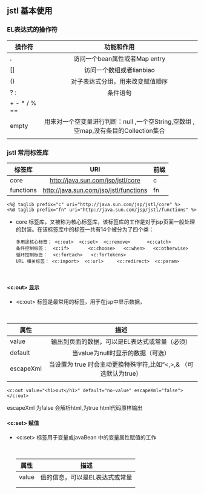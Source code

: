 ## jstl 基本使用

### EL表达式的操作符

| 操作符          |                  功能和作用                   |
| ------------ | :--------------------------------------: |
| .            |          访问一个bean属性或者Map entry           |
| []           |             访问一个数组或者lianbiao             |
| ()           |             对子表达式分组，用来改变赋值顺序             |
| ? :          |                   条件语句                   |
| + - * / % == |                                          |
| empty        | 用来对一个空变量进行判断：null ,一个空String,空数组 ,空map,没有条目的Collection集合 |
|              |                                          |



### jstl 常用标签库

| 标签库       |                  URI                   | 前缀   |
| --------- | :------------------------------------: | ---- |
| core      |   http://java.sun.com/jsp/jstl/core    | c    |
| functions | http://java.sun.com/jsp/jstl/functions | fn   |

```
<%@ taglib prefix="c" uri="http://java.sun.com/jsp/jstl/core" %>
<%@ taglib prefix="fn" uri="http://java.sun.com/jsp/jstl/functions" %>
```



* core 标签库，又被称为核心标签库，该标签库的工作是对于jsp页面一般处理的封装。在该标签库中的标签一共有14个被分为了四个类：

  ```
  多用途核心标签： <c:out>	<c:set>  <c:remove>      <c:catch>
  条件控制标签：  <c:if>		<c:choose>   <c:when>   <c:otherwise>
  循环控制标签：  <c:forEach>   <c:forTokens>
  URL 相关标签： <c:import> 	<c:url>		<c:redirect>  <c:param>
  ```

  ​



#### <c:out> 显示

* <c:out> 标签是最常用的标签，用于在jsp中显示数据，

  ​

| 属性        |                    描述                    |
| --------- | :--------------------------------------: |
| value     |         输出到页面的数据，可以是EL表达式或常量（必须）         |
| default   |          当value为null时显示的数据（可选）           |
| escapeXml | 当设置为 true 时会主动更换特殊字符,比如“&lt;,&gt;,&amp;  （可选默认为true） |
|           |                                          |

```
<c:out value="<h1>out</h1>" default="no-value" escapeXml="false"></c:out>
```

escapeXml 为false 会解析html,为true html代码原样输出



#### <c:set> 赋值

* <c:set>  标签用于变量或javaBean 中的变量属性赋值的工作

  ​

  | 属性    | 描述               |
  | ----- | ---------------- |
  | value | 值的信息，可以是EL表达式或常量 |
  |       |                  |
  |       |                  |

  ​